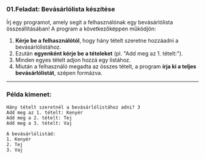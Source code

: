 ### 01.Feladat: Bevásárlólista készítése

Írj egy programot, amely segít a felhasználónak egy bevásárlólista összeállításában! A program a következőképpen működjön:

1. **Kérje be a felhasználótól**, hogy hány tételt szeretne hozzáadni a bevásárlólistához.
2. Ezután **egyenként kérje be a tételeket** (pl. "Add meg az 1. tételt:").
3. Minden egyes tételt adjon hozzá egy listához.
4. Miután a felhasználó megadta az összes tételt, a program **írja ki a teljes bevásárlólistát**, szépen formázva.

---

### Példa kimenet:

```plaintext
Hány tételt szeretnél a bevásárlólistához adni? 3
Add meg az 1. tételt: Kenyér
Add meg a 2. tételt: Tej
Add meg a 3. tételt: Vaj

A bevásárlólistád:
1. Kenyér
2. Tej
3. Vaj
```